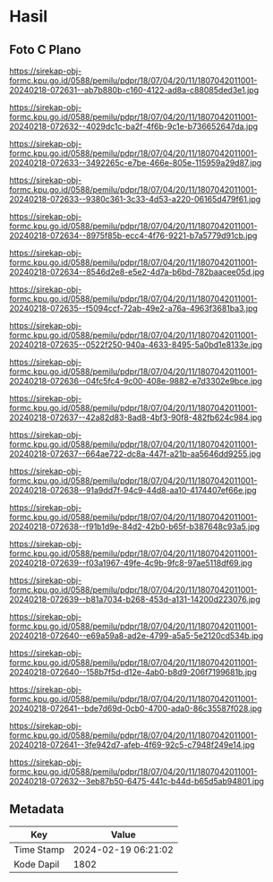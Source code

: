 # Hasil

## Foto C Plano

https://sirekap-obj-formc.kpu.go.id/0588/pemilu/pdpr/18/07/04/20/11/1807042011001-20240218-072631--ab7b880b-c160-4122-ad8a-c88085ded3e1.jpg

https://sirekap-obj-formc.kpu.go.id/0588/pemilu/pdpr/18/07/04/20/11/1807042011001-20240218-072632--4029dc1c-ba2f-4f6b-9c1e-b736652647da.jpg

https://sirekap-obj-formc.kpu.go.id/0588/pemilu/pdpr/18/07/04/20/11/1807042011001-20240218-072633--3492265c-e7be-466e-805e-115959a29d87.jpg

https://sirekap-obj-formc.kpu.go.id/0588/pemilu/pdpr/18/07/04/20/11/1807042011001-20240218-072633--9380c361-3c33-4d53-a220-06165d479f61.jpg

https://sirekap-obj-formc.kpu.go.id/0588/pemilu/pdpr/18/07/04/20/11/1807042011001-20240218-072634--8975f85b-ecc4-4f76-9221-b7a5779d91cb.jpg

https://sirekap-obj-formc.kpu.go.id/0588/pemilu/pdpr/18/07/04/20/11/1807042011001-20240218-072634--8546d2e8-e5e2-4d7a-b6bd-782baacee05d.jpg

https://sirekap-obj-formc.kpu.go.id/0588/pemilu/pdpr/18/07/04/20/11/1807042011001-20240218-072635--f5094ccf-72ab-49e2-a76a-4963f3681ba3.jpg

https://sirekap-obj-formc.kpu.go.id/0588/pemilu/pdpr/18/07/04/20/11/1807042011001-20240218-072635--0522f250-940a-4633-8495-5a0bd1e8133e.jpg

https://sirekap-obj-formc.kpu.go.id/0588/pemilu/pdpr/18/07/04/20/11/1807042011001-20240218-072636--04fc5fc4-9c00-408e-9882-e7d3302e9bce.jpg

https://sirekap-obj-formc.kpu.go.id/0588/pemilu/pdpr/18/07/04/20/11/1807042011001-20240218-072637--42a82d83-8ad8-4bf3-90f8-482fb624c984.jpg

https://sirekap-obj-formc.kpu.go.id/0588/pemilu/pdpr/18/07/04/20/11/1807042011001-20240218-072637--664ae722-dc8a-447f-a21b-aa5646dd9255.jpg

https://sirekap-obj-formc.kpu.go.id/0588/pemilu/pdpr/18/07/04/20/11/1807042011001-20240218-072638--91a9dd7f-94c9-44d8-aa10-4174407ef66e.jpg

https://sirekap-obj-formc.kpu.go.id/0588/pemilu/pdpr/18/07/04/20/11/1807042011001-20240218-072638--f91b1d9e-84d2-42b0-b65f-b387648c93a5.jpg

https://sirekap-obj-formc.kpu.go.id/0588/pemilu/pdpr/18/07/04/20/11/1807042011001-20240218-072639--f03a1967-49fe-4c9b-9fc8-97ae5118df69.jpg

https://sirekap-obj-formc.kpu.go.id/0588/pemilu/pdpr/18/07/04/20/11/1807042011001-20240218-072639--b81a7034-b268-453d-a131-14200d223076.jpg

https://sirekap-obj-formc.kpu.go.id/0588/pemilu/pdpr/18/07/04/20/11/1807042011001-20240218-072640--e69a59a8-ad2e-4799-a5a5-5e2120cd534b.jpg

https://sirekap-obj-formc.kpu.go.id/0588/pemilu/pdpr/18/07/04/20/11/1807042011001-20240218-072640--158b7f5d-d12e-4ab0-b8d9-206f7199681b.jpg

https://sirekap-obj-formc.kpu.go.id/0588/pemilu/pdpr/18/07/04/20/11/1807042011001-20240218-072641--bde7d69d-0cb0-4700-ada0-86c35587f028.jpg

https://sirekap-obj-formc.kpu.go.id/0588/pemilu/pdpr/18/07/04/20/11/1807042011001-20240218-072641--3fe942d7-afeb-4f69-92c5-c7948f249e14.jpg

https://sirekap-obj-formc.kpu.go.id/0588/pemilu/pdpr/18/07/04/20/11/1807042011001-20240218-072632--3eb87b50-6475-441c-b44d-b65d5ab94801.jpg


## Metadata

| Key        | Value               |
| ---------- | ------------------- |
| Time Stamp | 2024-02-19 06:21:02 |
| Kode Dapil | 1802                |




